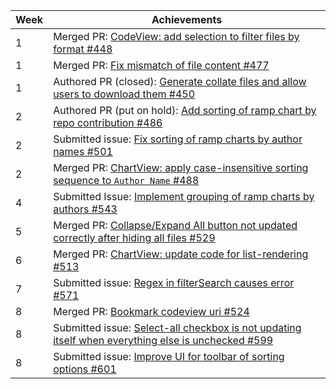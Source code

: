 Week | Achievements
---- | ------------
1 | Merged PR: [CodeView: add selection to filter files by format #448](https://github.com/reposense/RepoSense/pull/448)
1 | Merged PR: [Fix mismatch of file content #477](https://github.com/reposense/RepoSense/pull/477)
1 | Authored PR (closed): [Generate collate files and allow users to download them #450](https://github.com/reposense/RepoSense/pull/450)
2 | Authored PR (put on hold): [Add sorting of ramp chart by repo contribution #486](https://github.com/reposense/RepoSense/pull/486)
2 | Submitted issue: [Fix sorting of ramp charts by author names #501](https://github.com/reposense/RepoSense/issues/501)
2 | Merged PR: [ChartView: apply case-insensitive sorting sequence to `Author Name` #488](https://github.com/reposense/RepoSense/pull/488)
4 | Submitted Issue: [Implement grouping of ramp charts by authors #543](https://github.com/reposense/RepoSense/issues/543)
5 | Merged PR: [Collapse/Expand All button not updated correctly after hiding all files #529](https://github.com/reposense/RepoSense/pull/529)
6 | Merged PR: [ChartView: update code for list-rendering #513](https://github.com/reposense/RepoSense/pull/513)
7 | Submitted issue: [Regex in filterSearch causes error #571](https://github.com/reposense/RepoSense/issues/571)
8 | Merged PR: [Bookmark codeview uri #524](https://github.com/reposense/RepoSense/pull/524)
8 | Submitted issue: [Select-all checkbox is not updating itself when everything else is unchecked #599](https://github.com/reposense/RepoSense/issues/599)
8 | Submitted issue: [Improve UI for toolbar of sorting options #601](https://github.com/reposense/RepoSense/issues/601)
